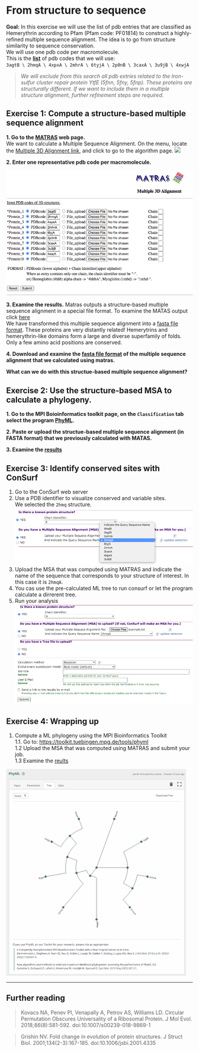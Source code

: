 # From structure to sequence
**Goal:** In this exercise we will use the list of pdb entries that are classified as Hemerythrin according to Pfam (Pfam code: PF01814) to construct a highly-refined multiple sequence alignment. The idea is to go from structure similarity to sequence conservation. \
We will use one pdb code per macromolecule. \
This is the **[list](https://www.ebi.ac.uk/pdbe/entry/search/index/?searchParams=%7B%22q_all_sequence_family%22:%5B%7B%22value%22:%22PF01814%20:%20Hemerythrin%22,%22condition1%22:%22AND%22,%22condition2%22:%22Contains%22%7D%5D,%22resultState%22:%7B%22tabIndex%22:1,%22paginationIndex%22:1,%22perPage%22:%2210%22%7D%7D)** of pdb codes that we will use: \
``3agtB \ 2hmqA \ 4xpxA \ 2mhrA \ 6tyjA \ 2p0nB \ 3caxA \ 3u9jB \ 4xwjA``

> *We will exclude from this search all pdb extries related to the Iron-sulfur cluster repair protein YtfE (5fnn, 5fny, 5fnp). These proteins are structurally different. If we want to include them in a multiple structure alignment, further refinement steps are required.*

## Exercise 1: Compute a structure-based multiple sequence alignment
**1. Go to the [MATRAS](http://strcomp.protein.osaka-u.ac.jp/matras/) web page.** \
We want to calculate a Multiple Sequence Alignment. On the menu, locate the [Multiple 3D Alignment link](http://strcomp.protein.osaka-u.ac.jp/matras/matras_multi.html), and click to go to the algorithm page. 
  ![](https://github.com/Claualvarez/ECCB2020/blob/master/Figures/MATRAS_homepage.png)

**2. Enter one representative pdb code per macromolecule.**

  ![](https://github.com/Claualvarez/ECCB2020/blob/master/Figures/Hemerytrin_in_MATRAS.png)

**3. Examine the results.**
Matras outputs a structure-based multiple sequence alignment in a special file format. To examine the MATAS output click [here](https://github.com/Claualvarez/ECCB2020/blob/master/Files/MATRAS_default_output.txt) \
We have transformed this multiple sequence alignment into a [fasta file format](https://github.com/Claualvarez/ECCB2020/blob/master/Files/MATRAS_output_example.fa). 
These proteins are very distantly related! Hemerytrins and hemerythrin-like domains form a large and diverse superfamily of folds. \
Only a few amino acid positions are conserved.

 
  
**4. Download and examine the [fasta file format](https://github.com/Claualvarez/ECCB2020/blob/master/Files/MATRAS_output_example.fa) of the multiple sequence alignment that we calculated using matras.**

**What can we do with this structue-based multiple sequence alignment?**

## Exercise 2: Use the structure-based MSA to calculate a phylogeny.
**1. Go to the MPI Boioinformatics toolkit page, on the ``Classification`` tab select the program [PhyML](https://toolkit.tuebingen.mpg.de/tools/phyml).**

**2. Paste or upload the structue-based multiple sequence alignment (in FASTA format) that we previously calculated with MATAS.**

**3. Examine the [results](https://toolkit.tuebingen.mpg.de/jobs/hemerythrins_matras)**

## Exercise 3: Identify conserved sites with ConSurf
1. Go to the ConSurf web server
2. Use a PDB identifier to visualize conserved and variable sites. \
  We selected the ``2hmq`` structure. 
  ![](https://github.com/Claualvarez/ECCB2020/blob/master/Figures/consurf_fasta_name.png)
3. Upload the MSA that was computed using MATRAS and indicate the name of the sequence that corresponds to your structure of interest. In this case it is ``2hmqA``.
4. You cas use the pre-calculated ML tree to run consurf or let the program calculate a dirrerent tree.
5. Run your analysis
  ![](https://github.com/Claualvarez/ECCB2020/blob/master/Figures/consrurf_final.png)

## Exercise 4: Wrapping up

1. Compute a ML phylogeny using the MPI Bioinformatics Toolkit \
1.1. Go to: https://toolkit.tuebingen.mpg.de/tools/phyml \
1.2 Upload the MSA that was computed using MATRAS and submit your job. \
1.3 Examine the [reults](https://toolkit.tuebingen.mpg.de/jobs/hemerythrins_matras)

![](https://github.com/Claualvarez/ECCB2020/blob/master/Figures/PhyML_results.png)

_____
## Further reading
> Kovacs NA, Penev PI, Venapally A, Petrov AS, Williams LD. Circular Permutation Obscures Universality of a Ribosomal Protein. J Mol Evol. 2018;86(8):581-592. doi:10.1007/s00239-018-9869-1

> Grishin NV. Fold change in evolution of protein structures. J Struct Biol.
> 2001;134(2-3):167-185. doi:10.1006/jsbi.2001.4335

